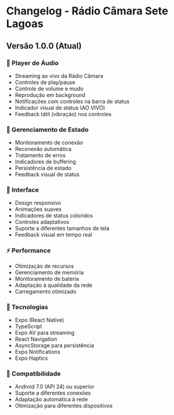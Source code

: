 # Changelog - Rádio Câmara Sete Lagoas

## Versão 1.0.0 (Atual)

### 🎵 Player de Áudio
- Streaming ao vivo da Rádio Câmara
- Controles de play/pause
- Controle de volume e mudo
- Reprodução em background
- Notificações com controles na barra de status
- Indicador visual de status (AO VIVO)
- Feedback tátil (vibração) nos controles

### 🔄 Gerenciamento de Estado
- Monitoramento de conexão
- Reconexão automática
- Tratamento de erros
- Indicadores de buffering
- Persistência de estado
- Feedback visual de status

### 📱 Interface
- Design responsivo
- Animações suaves
- Indicadores de status coloridos
- Controles adaptativos
- Suporte a diferentes tamanhos de tela
- Feedback visual em tempo real

### ⚡️ Performance
- Otimização de recursos
- Gerenciamento de memória
- Monitoramento de bateria
- Adaptação à qualidade da rede
- Carregamento otimizado

### 🔧 Tecnologias
- Expo (React Native)
- TypeScript
- Expo AV para streaming
- React Navigation
- AsyncStorage para persistência
- Expo Notifications
- Expo Haptics

### 📱 Compatibilidade
- Android 7.0 (API 24) ou superior
- Suporte a diferentes conexões
- Adaptação automática à rede
- Otimização para diferentes dispositivos 